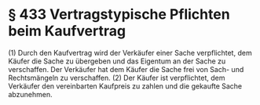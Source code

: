 # § 433 Vertragstypische Pflichten beim Kaufvertrag
(1) Durch den Kaufvertrag wird der Verkäufer einer Sache verpflichtet, dem Käufer die Sache zu übergeben und das Eigentum an der Sache zu verschaffen. Der Verkäufer hat dem Käufer die Sache frei von Sach- und Rechtsmängeln zu verschaffen.
(2) Der Käufer ist verpflichtet, dem Verkäufer den vereinbarten Kaufpreis zu zahlen und die gekaufte Sache abzunehmen.